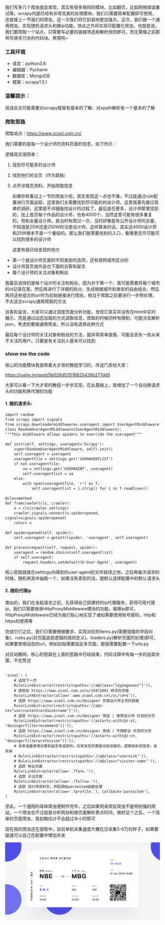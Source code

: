
我们写多几个爬虫就会发现，其实有很多相同的模块，比如翻页，比如网络错误重试等。scrapy内部已经有非常完美的处理模块，我们只需要简单配置即可使用，还是接上一节我们的爬虫，这一次我们将它封装地更加强大。这次，我们做一个通用爬虫，实现随机请求头和换ip功能，除此之外将实现可配置化爬虫，也就是说，我们要爬取一个站点，只需要写必要的链接筛选和解析规则即可，而无需像之前那样写很多冗余的代码块。黑喂狗\~

### 工具环境
- 语言：python3.6
- 编辑器：Pycharm
- 数据库：MongoDB
- 框架：scrapy1.5.1

### 温馨提示：
阅读此文可能需要对scrapy框架有基本的了解，对xpath解析有一个基本的了解

### 爬取思路
爬取站点：https://www.zcool.com.cn/

我们需要的是每一个设计师的资料页面的信息，如下所示：

逻辑其实很简单：
1. 找到尽可能多的设计师
2. 找到他们的主页（作为跳板）
3. 点开详情页资料，开始爬取信息

	如果你有看过上一节的爬虫介绍，其实发现这一点也不难，不过是通过rule配置进行页面追踪，这里我们主需要找到尽可能的的设计师，这里我事先做过简单的调研，这里就不详细我找设计的过程了，最后是在更多，设计师那里找到的，加上首页每个作品的设计师，也有4000个，当然这里可能有很多重复的，但和全量设计师，我当时有爬过一次，当时好像是有公开设计师的总量，不知道是25W还是250W的注册设计师，这样算来的话，其实这4000设计师和25W根本不是一个量级的。那么我们就需要找别的入口，看哪里还尽可能可以找到很多的设计师

	这里有我已经发现的地方
- 第一个是设计师页面的不同类型的选项，还有按照城市区分的
- 设计师首页或作品也下面的访客和留言
- 每个设计师的关注对象和粉丝

我最后选择的是每个设计的关注和粉丝，因为对于第一个，我可能需要将每个城市的id记录在案，然后再进行了详细的拆分，生成根据城市和类型的自由组合，然后再将这些组合的url作为初始链接进行爬虫，相当于爬取之前要进行一步预处理，不太适合scrapy通用爬取的方法

访客和留言，大家可以通过调度页面分析功能，发现它其实并没有在html中实时展示，而是通过动态加载的方式调取信息，爬取的时候同样有限制，可能涉及解析json，考虑到要做通用爬虫，所以没有选择此种方式

最后每个设计师的关注对象和粉丝的方法，就非常简单直接，可能会丢失一些从来不关注的用户。只要是有关注别人基本可以找到


### show me the code

核心的功能模块我是照着大才哥的教程学习的，传送门丢给大家：

https://juejin.im/post/5b026d53518825426b277dd5

大家可以看一下大才哥的教程一步步实现，在此基础上，我增加了一个自动换请求头的功能和换代理的功能

#### 1. 随机请求头:
```
import random
from scrapy import signals
from scrapy.downloadermiddlewares.useragent import UserAgentMiddleware
class RandomUserAgentMiddleware(UserAgentMiddleware):
"""This middleware allows spiders to override the useragent"""

def init(self, settings, useragent='Scrapy'):
    super(RandomUserAgentMiddleware, self).init()
    self.useragent = useragent
    useragentfile = settings.get('USERAGENTLIST')
    if not useragentfile:
        ua = settings.get('USERAGENT', useragent)
        self.useragentlist = ua
    else:
        with open(useragentfile, 'r') as f:
            self.useragentlist = i.strip() for i in f.readlines()

@classmethod
def fromcrawler(cls, crawler):
    o = cls(crawler.settings)
    crawler.signals.connect(o.spideropened, signal=signals.spideropened)
    return o

def spideropened(self, spider):
    self.useragent = getattr(spider, 'useragent', self.useragent)

def processrequest(self, request, spider):
    useragent = random.choice(self.useragentlist)
    if self.useragent:
        request.headers.setdefault(b'User-Agent', useragent)

```
核心思路就是在settings内得到的user-agent的文件路径之地，之后再每次请求的时候，随机再其中抽取一个，如果没有拿到的话，就默认选择配置中的默认请求头

#### 2. 随机代理ip
类似的，我们在发起请求之前，先获得自己搭建好的ip代理服务，获得可用代理ip，我们只需要继承HttpProxyMiddleware模块的功能，替换ip即可，HttpProxyMiddleware已经为我们贴心地实现了诸如需要使用账号密码，http和https的使用等

完成它们之后，我们只需要根据要求，实现对应的items.py(需要提取的字段对象)、rules.py(对页面追踪逻辑的规则定义)、loaders.py(解析页面的处理)即可，如果要使用动态的url，例如初始需要指定多页面，那就需要配置一下urls.py

对应站酷网，核心的思路在上面的思路中已经结束，代码注释中有每一步的追踪步骤，不在赘述

```

'zcool': (
    # 追踪下一页
    Rule(LinkExtractor(restrictxpaths='//a@class="laypagenext"]')),
    # 提取如 https://www.zcool.com.cn/u/15472001 样式的页面
    Rule(LinkExtractor(allow='.www.zcool.com.cn\/u\/\d+$')),
    # 追踪 https://www.zcool.com.cn/designer 页面设计师主页的链接
    Rule(LinkExtractor(restrictxpaths='//a@z-st="usercontentcard1username"]')),
    # 追踪 https://www.zcool.com.cn/designer 筛选 | 推荐设计师 栏目的分页
    Rule(LinkExtractor(restrictxpaths='//astarts-with(@z-st, "desingerfilterrecommend")]')),
    # 追踪 https://www.zcool.com.cn/designer 筛选 | 不限职业 栏目的分页
    Rule(LinkExtractor(restrictxpaths='//astarts-with(@z-st, "desingerfilterprofession")]')),
    # 本来准备使用访客和留言来追踪的，后来发现页面是动态加载的，提取收到该信息，遂弃用
    # Rule(LinkExtractor(restrictxpaths='//a@class="usernick"')),
    # Rule(LinkExtractor(restrictxpaths='//a@class="visitor-name"')),
    # 追踪 粉丝页面
    Rule(LinkExtractor(allow='.?fans.')),
    # 追踪 关注页面
    Rule(LinkExtractor(allow='.?follow.')),
    # 追踪 设计师资料页，并回调给parseitem函数处理
    Rule(LinkExtractor(allow='.?profile.'), callback='parseitem'),
)

```

至此，一个通用的母体爬虫便制作完毕，之后如果用来爬反爬虫不是特别强的网站，一个爬虫也不过就是分析网站和做页面解析费点时间，做好这个之后，一个简单的页面爬虫，我初略估计不会超过半小时即可

现在我的爬虫还在提取中，目前单机采集速度大概在日采集5-6万的样子，如果要提速可以自己在配置中增加并发



![tail_qrcode.jpg](https://raw.githubusercontent.com/hacksman/articles/master/imgs/tail_qrcode.jpg)